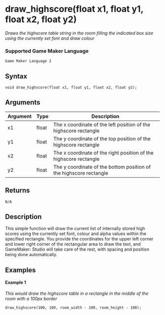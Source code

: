 # draw_highscore(float x1, float y1, float x2, float y2)

*Draws the highscore table string in the room filling the indicated box size using the currently set font and draw colour*

### Supported Game Maker Language
`Game Maker Language 2`

## Syntax

```
void draw_highscore(float x1, float y1, float x2, float y2);
```

## Arguments

|Argument|Type   |Description                                                       |
|--------|-------|------------------------------------------------------------------|
|x1      |float|The x coordinate of the left position of the highscore rectangle  |
|y1      |float|The y coordinate of the top position of the highscore rectangle   |
|x2      |float|The x coordinate of the right position of the highscore rectangle |
|y2      |float|The y coordinate of the bottom position of the highscore rectangle|

## Returns

```
N/A
```

## Description

This simple function will draw the current list of internally stored high scores using the currently set font, colour and alpha values within the specified rectangle. You provide the coordinates for the upper left corner and lower right corner of the rectangular area to draw the text, and GameMaker: Studio will take care of the rest, with spacing and position being done automatically.

## Examples

#### Example 1

*This would draw the highscore table in a rectangle in the middle of the room with a 100px border*

```
draw_highscore(100, 100, room_width - 100, room_height - 100);
```